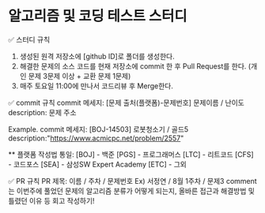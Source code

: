 # 알고리즘 및 코딩 테스트 스터디

✅ 스터디 규칙
1. 생성된 원격 저장소에 [github ID]로 폴더를 생성한다.
2. 해결한 문제의 소스 코드를 현재 저장소에 commit 한 후 Pull Request를 한다. (개인 문제 3문제 이상 + 교환 문제 1문제)
3. 매주 토요일 11:00에 만나서 코드리뷰 후 Merge한다.


✅ commit 규칙
commit 메세지: [문제 출처(플랫폼)-문제번호] 문제이름 / 난이도
description: 문제 주소

Example.
commit 메세지: [BOJ-14503] 로봇청소기 / 골드5
description:"https://www.acmicpc.net/problem/2557"

** 플랫폼 작성법 통일:
[BOJ] - 백준
[PGS] - 프로그래머스
[LTC] - 리트코드
[CFS] - 코드포스
[SEA] - 삼성SW Expert Academy
[ETC] - 그외


✅ PR 규칙
PR 제목: 이름 / 주차 / 문제번호
Ex) 서정연 / 8월 1주차 / 문제3
comment는 이번주에 풀었던 문제의 알고리즘 분류가 어떻게 되는지, 올바른 접근과 해결방법 및 틀렸던 이유 등 회고 작성하기!
